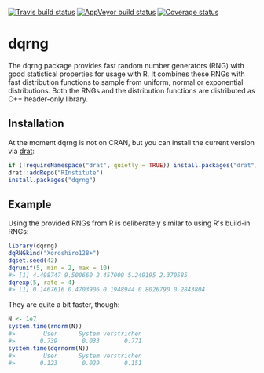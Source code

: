 
<!-- README.md is generated from README.Rmd. Please edit that file -->
[![Travis build status](https://travis-ci.org/RInstitute/dqrng.svg?branch=master)](https://travis-ci.org/RInstitute/dqrng) [![AppVeyor build status](https://ci.appveyor.com/api/projects/status/github/RInstitute/dqrng?branch=master&svg=true)](https://ci.appveyor.com/project/RInstitute/dqrng) [![Coverage status](https://codecov.io/gh/RInstitute/dqrng/branch/master/graph/badge.svg)](https://codecov.io/github/RInstitute/dqrng?branch=master)

dqrng
=====

The dqrng package provides fast random number generators (RNG) with good statistical properties for usage with R. It combines these RNGs with fast distribution functions to sample from uniform, normal or exponential distributions. Both the RNGs and the distribution functions are distributed as C++ header-only library.

Installation
------------

At the moment dqrng is not on CRAN, but you can install the current version via [drat](https://cran.r-project.org/package=drat):

``` r
if (!requireNamespace("drat", quietly = TRUE)) install.packages("drat")
drat::addRepo("RInstitute")
install.packages("dqrng")
```

Example
-------

Using the provided RNGs from R is deliberately similar to using R's build-in RNGs:

``` r
library(dqrng)
dqRNGkind("Xoroshiro128+")
dqset.seed(42)
dqrunif(5, min = 2, max = 10)
#> [1] 4.498747 9.500660 2.457009 5.249195 2.370585
dqrexp(5, rate = 4)
#> [1] 0.1467616 0.4703906 0.1948944 0.8026790 0.2843804
```

They are quite a bit faster, though:

``` r
N <- 1e7
system.time(rnorm(N))
#>        User      System verstrichen 
#>       0.739       0.033       0.771
system.time(dqrnorm(N))
#>        User      System verstrichen 
#>       0.123       0.029       0.151
```
